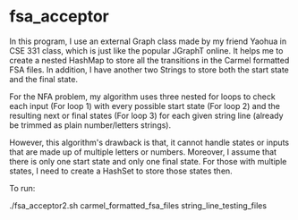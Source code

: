 fsa_acceptor
============

In this program, I use an external Graph class made by my friend Yaohua in CSE 331 class, which is just like 
the popular JGraphT online. It helps me to create a nested HashMap to store all the transitions in the Carmel
formatted FSA files. In addition, I have another two Strings to store both the start state and the final state.

For the NFA problem, my algorithm uses three nested for loops to check each input (For loop 1) with every 
possible start state (For loop 2) and the resulting next or final states (For loop 3) for each given string 
line (already be trimmed as plain number/letters strings).

However, this algorithm's drawback is that, it cannot handle states or inputs that are made up of multiple 
letters or numbers. Moreover, I assume that there is only one start state and only one final state. For those 
with multiple states, I need to create a HashSet to store those states then.


To run:

./fsa_acceptor2.sh carmel_formatted_fsa_files string_line_testing_files
